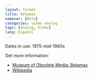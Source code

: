 ```yaml
---
layout: format
title: Betamax
namevar: [Beta]
categories: video analog
tags: [Analog, Video]
lang: Español
---
```


Dates in use: 1975-mid-1980s

Get more information:
- [Museum of Obsolete Media: Betamax](https://obsoletemedia.org/betamax/)
- [Wikipedia](https://en.wikipedia.org/wiki/Betamax)
